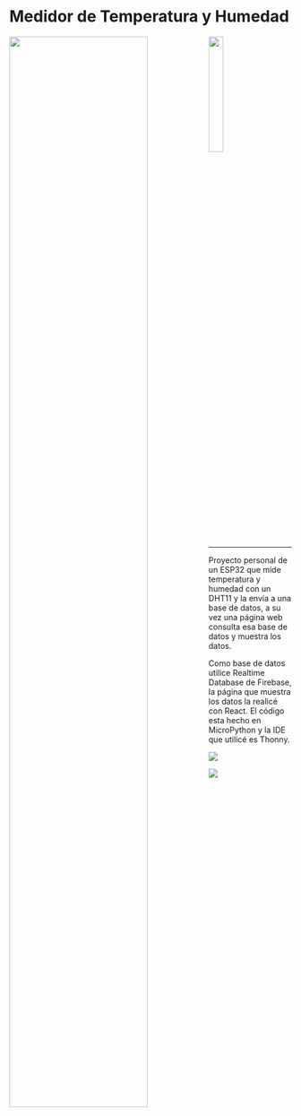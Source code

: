 # Medidor de Temperatura y Humedad
<div>
<img align="left" width="70%" src="https://github.com/lucasigna/Medidor-DHT11-ESP32/blob/main/Fotos%20y%20v%C3%ADdeos/cover.jpg">

<img width="23%" src="https://github.com/lucasigna/Medidor-DHT11-ESP32/blob/main/Fotos%20y%20v%C3%ADdeos/video-demo.gif">
</div>
<hr/>

Proyecto personal de un ESP32 que mide temperatura y humedad con un DHT11 y la envía a una base de datos, a su vez una página web consulta esa base de datos y muestra los datos.

Como base de datos utilice Realtime Database de Firebase, la página que muestra los datos la realicé con React. El código esta hecho en MicroPython y la IDE que utilicé es Thonny.

![](https://github.com/lucasigna/Medidor-DHT11-ESP32/blob/main/Fotos%20y%20v%C3%ADdeos/proto.jpg)

![](https://github.com/lucasigna/Medidor-DHT11-ESP32/blob/main/Fotos%20y%20v%C3%ADdeos/web.jpg)
